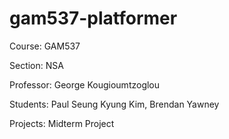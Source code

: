 # gam537-platformer

Course:     GAM537

Section:    NSA

Professor:  George Kougioumtzoglou

Students:   Paul Seung Kyung Kim, Brendan Yawney

Projects:   Midterm Project
